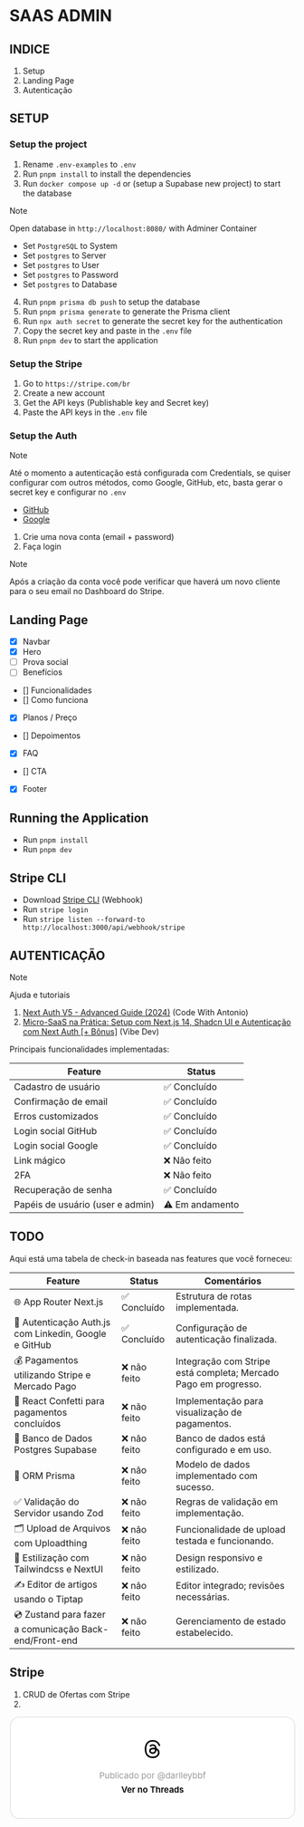 # SAAS ADMIN

## INDICE

1. Setup
2. Landing Page
3. Autenticação

## SETUP

### Setup the project

1. Rename `.env-examples` to `.env`
2. Run `pnpm install` to install the dependencies
3. Run `docker compose up -d` or (setup a Supabase new project) to start the database

> [!NOTE]
> Open database in `http://localhost:8080/` with Adminer Container
> - Set `PostgreSQL` to System
> - Set `postgres` to Server
> - Set `postgres` to User
> - Set `postgres` to Password
> - Set `postgres` to Database

4. Run `pnpm prisma db push` to setup the database
5. Run `pnpm prisma generate` to generate the Prisma client
6. Run `npx auth secret` to generate the secret key for the authentication 
7. Copy the secret key and paste in the `.env` file
8. Run `pnpm dev` to start the application

### Setup the Stripe

1. Go to `https://stripe.com/br`
2. Create a new account
3. Get the API keys (Publishable key and Secret key)
4. Paste the API keys in the `.env` file

### Setup the Auth

> [!NOTE]
> Até o momento a autenticação está configurada com Credentials, se quiser configurar com outros métodos, como Google, GitHub, etc, basta gerar o secret key e configurar no `.env`
> - [GitHub](https://authjs.dev/providers/github)
> - [Google](https://authjs.dev/providers/google)

1. Crie uma nova conta (email + password)
2. Faça login

> [!NOTE]
> Após a criação da conta você pode verificar que haverá um novo cliente para o seu email no Dashboard do Stripe.


## Landing Page

- [x] Navbar
- [x] Hero
- [ ] Prova social
- [ ] Benefícios
- [] Funcionalidades
- [] Como funciona
- [x] Planos / Preço
- [] Depoimentos
- [x] FAQ
- [] CTA
- [x] Footer

## Running the Application

- Run `pnpm install`
- Run `pnpm dev`

## Stripe CLI

- Download [Stripe CLI](https://docs.stripe.com/stripe-cli) (Webhook)
- Run `stripe login`
- Run `stripe listen --forward-to http://localhost:3000/api/webhook/stripe`

## AUTENTICAÇÃO

> [!NOTE]
> Ajuda e tutoriais
> 1. [Next Auth V5 - Advanced Guide (2024)](https://youtu.be/1MTyCvS05V4?t=13964) (Code With Antonio)
> 2. [Micro-SaaS na Prática: Setup com Next.js 14, Shadcn UI e Autenticação com Next Auth [+ Bônus]](https://youtu.be/Lvxpl0bwYf8) (Vibe Dev)

Principais funcionalidades implementadas:

| Feature | Status |
|---------|--------|
| Cadastro de usuário | ✅ Concluído |
| Confirmação de email | ✅ Concluído |
| Erros customizados | ✅ Concluído |
| Login social GitHub | ✅ Concluído |
| Login social Google | ✅ Concluído |
| Link mágico | ❌ Não feito |
| 2FA | ❌ Não feito |
| Recuperação de senha | ✅ Concluído |
| Papéis de usuário (user e admin) | ⚠️ Em andamento |

## TODO

Aqui está uma tabela de check-in baseada nas features que você forneceu:

| Feature                                                    | Status       | Comentários                          |
|-----------------------------------------------------------|--------------|-------------------------------------|
| 🌐 App Router Next.js                                     | ✅ Concluído | Estrutura de rotas implementada.    |
| 🔐 Autenticação Auth.js com Linkedin, Google e GitHub     | ✅ Concluído | Configuração de autenticação finalizada. |
| 💰 Pagamentos utilizando Stripe e Mercado Pago             | ❌ não feito | Integração com Stripe está completa; Mercado Pago em progresso. |
| 🎊 React Confetti para pagamentos concluídos              | ❌ não feito | Implementação para visualização de pagamentos. |
| 🎲 Banco de Dados Postgres Supabase                        | ❌ não feito | Banco de dados está configurado e em uso. |
| 💨 ORM Prisma                                             | ❌ não feito | Modelo de dados implementado com sucesso. |
| ✅ Validação do Servidor usando Zod                        | ❌ não feito | Regras de validação em implementação. |
| 🗂️ Upload de Arquivos com Uploadthing                     | ❌ não feito | Funcionalidade de upload testada e funcionando. |
| 🎨 Estilização com Tailwindcss e NextUI                   | ❌ não feito | Design responsivo e estilizado.     |
| ✍️ Editor de artigos usando o Tiptap                      | ❌ não feito | Editor integrado; revisões necessárias. |
| 💿 Zustand para fazer a comunicação Back-end/Front-end    | ❌ não feito | Gerenciamento de estado estabelecido. |

## Stripe

1. CRUD de Ofertas com Stripe
2. 

<blockquote class="text-post-media" data-text-post-permalink="https://www.threads.net/@darlleybbf/post/DBVWi6WRWu-" data-text-post-version="0" id="ig-tp-DBVWi6WRWu-" style=" background:#FFF; border-width: 1px; border-style: solid; border-color: #00000026; border-radius: 16px; max-width:540px; margin: 1px; min-width:270px; padding:0; width:99.375%; width:-webkit-calc(100% - 2px); width:calc(100% - 2px);"> <a href="https://www.threads.net/@darlleybbf/post/DBVWi6WRWu-" style=" background:#FFFFFF; line-height:0; padding:0 0; text-align:center; text-decoration:none; width:100%; font-family: -apple-system, BlinkMacSystemFont, sans-serif;" target="_blank"> <div style=" padding: 40px; display: flex; flex-direction: column; align-items: center;"><div style=" display:block; height:32px; width:32px; padding-bottom:20px;"> <svg aria-label="Threads" height="32px" role="img" viewBox="0 0 192 192" width="32px" xmlns="http://www.w3.org/2000/svg"> <path d="M141.537 88.9883C140.71 88.5919 139.87 88.2104 139.019 87.8451C137.537 60.5382 122.616 44.905 97.5619 44.745C97.4484 44.7443 97.3355 44.7443 97.222 44.7443C82.2364 44.7443 69.7731 51.1409 62.102 62.7807L75.881 72.2328C81.6116 63.5383 90.6052 61.6848 97.2286 61.6848C97.3051 61.6848 97.3819 61.6848 97.4576 61.6855C105.707 61.7381 111.932 64.1366 115.961 68.814C118.893 72.2193 120.854 76.925 121.825 82.8638C114.511 81.6207 106.601 81.2385 98.145 81.7233C74.3247 83.0954 59.0111 96.9879 60.0396 116.292C60.5615 126.084 65.4397 134.508 73.775 140.011C80.8224 144.663 89.899 146.938 99.3323 146.423C111.79 145.74 121.563 140.987 128.381 132.296C133.559 125.696 136.834 117.143 138.28 106.366C144.217 109.949 148.617 114.664 151.047 120.332C155.179 129.967 155.42 145.8 142.501 158.708C131.182 170.016 117.576 174.908 97.0135 175.059C74.2042 174.89 56.9538 167.575 45.7381 153.317C35.2355 139.966 29.8077 120.682 29.6052 96C29.8077 71.3178 35.2355 52.0336 45.7381 38.6827C56.9538 24.4249 74.2039 17.11 97.0132 16.9405C119.988 17.1113 137.539 24.4614 149.184 38.788C154.894 45.8136 159.199 54.6488 162.037 64.9503L178.184 60.6422C174.744 47.9622 169.331 37.0357 161.965 27.974C147.036 9.60668 125.202 0.195148 97.0695 0H96.9569C68.8816 0.19447 47.2921 9.6418 32.7883 28.0793C19.8819 44.4864 13.2244 67.3157 13.0007 95.9325L13 96L13.0007 96.0675C13.2244 124.684 19.8819 147.514 32.7883 163.921C47.2921 182.358 68.8816 191.806 96.9569 192H97.0695C122.03 191.827 139.624 185.292 154.118 170.811C173.081 151.866 172.51 128.119 166.26 113.541C161.776 103.087 153.227 94.5962 141.537 88.9883ZM98.4405 129.507C88.0005 130.095 77.1544 125.409 76.6196 115.372C76.2232 107.93 81.9158 99.626 99.0812 98.6368C101.047 98.5234 102.976 98.468 104.871 98.468C111.106 98.468 116.939 99.0737 122.242 100.233C120.264 124.935 108.662 128.946 98.4405 129.507Z" /></svg></div> <div style=" font-size: 15px; line-height: 21px; color: #999999; font-weight: 400; padding-bottom: 4px; "> Publicado por @darlleybbf</div> <div style=" font-size: 15px; line-height: 21px; color: #000000; font-weight: 600; "> Ver no Threads</div></div></a></blockquote>
<script async src="https://www.threads.net/embed.js"></script>
